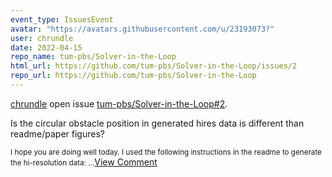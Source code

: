 ```yaml
---
event_type: IssuesEvent
avatar: "https://avatars.githubusercontent.com/u/23193073?"
user: chrundle
date: 2022-04-15
repo_name: tum-pbs/Solver-in-the-Loop
html_url: https://github.com/tum-pbs/Solver-in-the-Loop/issues/2
repo_url: https://github.com/tum-pbs/Solver-in-the-Loop
---
```


<a href='https://github.com/chrundle' target='_blank'>chrundle</a> open issue <a href='https://github.com/tum-pbs/Solver-in-the-Loop/issues/2' target='_blank'>tum-pbs/Solver-in-the-Loop#2</a>.

<p>Is the circular obstacle position in generated hires data is different than readme/paper figures?</p><small>I hope you are doing well today. I used the following instructions in the readme to generate the hi-resolution data:...</small><a href='https://github.com/tum-pbs/Solver-in-the-Loop/issues/2' target='_blank'>View Comment</a>